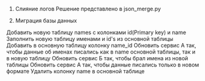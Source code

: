 1. Слияние логов
Решение представлено в json_merge.py

2. Миграция базы данных

Добавить новую таблицу names с колонками id(Primary key) и name
Заполнить новую таблицу именами и id's из основной таблицы
Добавить в основную таблицу колонку name_id
Обновить сервис А так, чтобы данные об именах писались как в name основной таблицы, так и в новую таблицу
Обновить сервис Б так, чтобы брал имена из новой таблицы
Обновить сервис А так, чтобы данные писались только в новом формате
Удалить колонку name в основной таблице